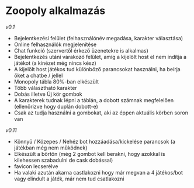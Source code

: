 # Zoopoly alkalmazás

*v0.1*

- Bejelentkezési felület (felhasználónév megadása, karakter választása)
- Online felhasználók megjelenítése
- Chat funkció (szervertől érkező üzenetekre is alkalmas)
- Bejelentkezés utáni várakozó felület, amíg a kijelölt host el nem indítja a játékot (a kinézet még nincs kész)
- A kijelölt host játékos tud különböző parancsokat használni, ha beírja őket a chatbe / jellel
- Monopoly tábla 80%-ban elkészült
- Több választható karakter
- Dobás illetve Új kör gombok
- A karakterek tudnak lépni a táblán, a dobott számnak megfelelően (ellenőrizve hogy duplán dobott-e)
- Csak az tudja használni a gombokat, aki az éppen aktuális körben soron van

*v0.11*

- Könnyű / Közepes / Nehéz bot hozzáadása/kickelése parancsok (a játékban még nem működnek)
- Elkészült a börtön (még 2 gombot kell berakni, hogy azokkal is kilehessen szabadulni de cask dobással)
- favicon lecserélve
- Ha valaki azután akarna castlakozni hogy már megvan a 4 játékos/bot vagy elindult a játék, már nem tud csatlakozni
